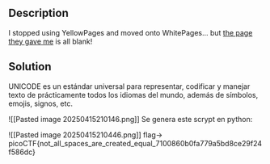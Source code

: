 
## Description

I stopped using YellowPages and moved onto WhitePages... but [the page they gave me](https://jupiter.challenges.picoctf.org/static/95be9526e162185c741259a75dffa0ab/whitepages.txt) is all blank!

## Solution


UNICODE es un estándar universal para representar, codificar y manejar texto de prácticamente todos los idiomas del mundo, además de símbolos, emojis, signos, etc.

![[Pasted image 20250415210146.png]]
Se genera este scrypt en python:


![[Pasted image 20250415210446.png]]
flag-> picoCTF{not_all_spaces_are_created_equal_7100860b0fa779a5bd8ce29f24f586dc}